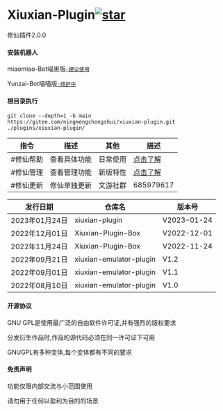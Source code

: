# Xiuxian-Plugin<a  href='https://gitee.com/ningmengchongshui/xiuxian-plugin/stargazers'><img src='https://gitee.com/ningmengchongshui/xiuxian-plugin/badge/star.svg?theme=dark'  alt='star'></img></a>

修仙插件2.0.0

#### 安装机器人

miaomiao-Bot喵崽版[`☞建议使用`](https://gitee.com/yoimiya-kokomi/Miao-Yunzai)

Yunzai-Bot喵喵版[`☞维护中`](https://gitee.com/yoimiya-kokomi/Yunzai-Bot)

#### 根目录执行      
```
git clone --depth=1 -b main  https://gitee.com/ningmengchongshui/xiuxian-plugin.git ./plugins/xiuxian-plugin/   
```
| 指令 | 描述 | 其他 | 描述 |
|---|---|---|---|
|  #修仙帮助 |  查看具体功能 | 日常使用 |  [点击了解](./developer/administrators/README.md) |
|  #修仙管理 |  查看管理功能 | 新版特性 |  [点击了解](./developer/characteristic/README.md) |
|  #修仙更新 |  修仙单独更新 | 文游社群 |  685979617 |

发行日期  | 仓库名  |  版本号 
------------- | -------------  | -------------   
| 2023年01月24日 | xiuxian-plugin | V2023-01-24 |  
| 2022年12月01日 | Xiuxian-Plugin-Box | V2022-12-01 |
| 2022年11月24日 | Xiuxian-Plugin-Box | V2022-11-24 |
| 2022年09月21日 | xiuxian-emulator-plugin | V1.2 |
| 2022年09月01日 | xiuxian-emulator-plugin | V1.1 |
| 2022年08月10日 | xiuxian-emulator-plugin | V1.0  |

#### 开源协议

GNU GPL是使用最广泛的自由软件许可证,并有强烈的版权要求

分发衍生作品时,作品的源代码必须在同一许可证下可用

GNUGPL有多种变体,每个变体都有不同的要求

#### 免责声明

功能仅限内部交流与小范围使用

请勿用于任何以盈利为目的的场景